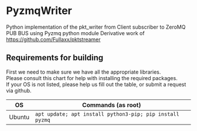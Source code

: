 # PyzmqWriter
Python implementation of the pkt_writer from 
Client subscriber to ZeroMQ PUB BUS using Pyzmq python module 
Derivative work of https://github.com/Fullaxx/pktstreamer

## Requirements for building
First we need to make sure we have all the appropriate libraries. \
Please consult this chart for help with installing the required packages. \
If your OS is not listed, please help us fill out the table, or submit a request via github.

| OS     | Commands (as root)                                                   |
| ------ | -------------------------------------------------------------------- |
| Ubuntu | `apt update; apt install python3-pip; pip install pyzmq`                                      |